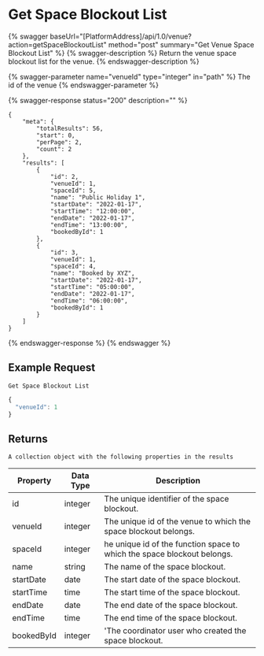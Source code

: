 # Get Space Blockout List

{% swagger baseUrl="[PlatformAddress]/api/1.0/venue?action=getSpaceBlockoutList" method="post" summary="Get Venue Space Blockout List" %}
{% swagger-description %}
Return the venue space blockout list for the venue.
{% endswagger-description %}

{% swagger-parameter name="venueId" type="integer" in="path" %}
The id of the venue
{% endswagger-parameter %}

{% swagger-response status="200" description="" %}
```
{
    "meta": {
        "totalResults": 56,
        "start": 0,
        "perPage": 2,
        "count": 2
    },
    "results": [
        {
            "id": 2,
            "venueId": 1,
            "spaceId": 5,
            "name": "Public Holiday 1",
            "startDate": "2022-01-17",
            "startTime": "12:00:00",
            "endDate": "2022-01-17",
            "endTime": "13:00:00",
            "bookedById": 1
        },
        {
            "id": 3,
            "venueId": 1,
            "spaceId": 4,
            "name": "Booked by XYZ",
            "startDate": "2022-01-17",
            "startTime": "05:00:00",
            "endDate": "2022-01-17",
            "endTime": "06:00:00",
            "bookedById": 1
        }
    ]
}
```
{% endswagger-response %}
{% endswagger %}

## Example Request

`Get Space Blockout List`

```javascript
{
  "venueId": 1
}
```

## Returns

`A collection object with the following properties in the results`

| Property                    | Data Type | Description                                                                                                                                                                                                                              |
| --------------------------- | --------- | ---------------------------------------------------------------------------------------------------------------------------------------------------------------------------------------------------------------------------------------- |
| id                          | integer   | The unique identifier of the space blockout.                                                                                                                                                                                                              |
| venueId                     | integer   |The unique id of the venue to which the space blockout belongs.                                                                                                                                                                                          |
| spaceId                     | integer   |he unique id of the function space to which the space blockout belongs.                                                                                                                                                                                          |
| name                        | string    | The name of the space blockout.                                                                                                                                                                                                                   |
| startDate                 | date    | The start date of the space blockout.                                                                                                                                                                                                            |
| startTime                  | time   | The start time of the space blockout.                                                                                                                                                                                            |
| endDate                     | date   | The end date of the space blockout.                                                                                                                                                                                                      |
| endTime                  | time   | The end time of the space blockout.                                                                                                                                                                                                    |
| bookedById                      | integer   | 'The coordinator user who created the space blockout.
